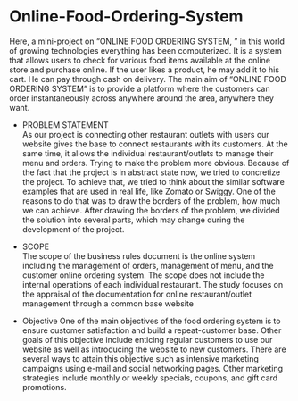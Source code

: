 # Online-Food-Ordering-System

Here, a mini-project on “ONLINE FOOD ORDERING SYSTEM, ” in this world of growing technologies everything has been computerized. It is a system that allows users to check for various food items available at the online store and purchase online. If the user likes a product, he may add it to his cart. He can pay through cash on delivery. The main aim of “ONLINE FOOD ORDERING SYSTEM” is to provide a platform where the customers can order instantaneously across anywhere around the area, anywhere they want.

 - PROBLEM STATEMENT     
    As our project is connecting other restaurant outlets with users our website gives the base to connect restaurants with its customers. At the same time, it allows the individual restaurant/outlets to manage their menu and orders.  Trying to make the problem more obvious. Because of the fact that the project is in abstract state now, we tried to concretize the project. To achieve that, we tried to think about the similar software examples that are used in real life, like Zomato or Swiggy. One of the reasons to do that was to draw the borders of the problem, how much we can achieve. After drawing the borders of the problem, we divided the solution into several parts, which may change during the development of the project.
    
 - SCOPE  
    The  scope  of  the  business  rules  document  is  the  online  system  including  the management of orders, management of menu, and the customer online ordering system.  The scope does not include the internal operations of each individual restaurant. The study focuses on the appraisal of the documentation for online restaurant/outlet management through a common base website 
    
 -  Objective 
    One  of  the  main  objectives  of  the  food  ordering  system  is  to  ensure  customer satisfaction and build a repeat-customer base. Other goals of this objective include enticing regular customers to use our website as well as introducing the website to new customers. There are several ways to attain this objective such as intensive marketing campaigns using e-mail and social networking pages. Other marketing strategies include monthly or weekly specials, coupons, and gift card promotions.  

